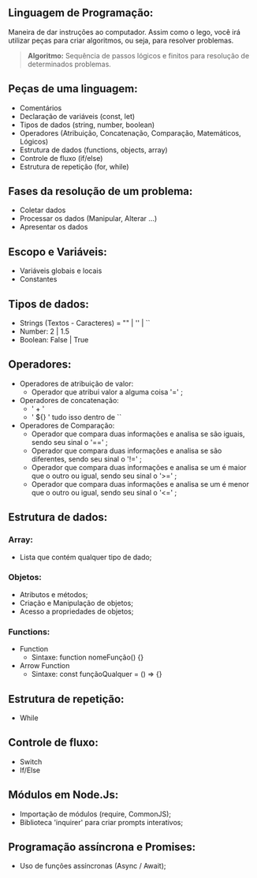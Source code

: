 ## Linguagem de Programação:

Maneira de dar instruções ao computador. Assim como o lego, você irá utilizar peças para criar algoritmos, ou seja, para resolver problemas.

> **Algoritmo:** Sequência de passos lógicos e finitos para resolução de determinados problemas.

## Peças de uma linguagem:

- Comentários
- Declaração de variáveis (const, let)
- Tipos de dados (string, number, boolean)
- Operadores (Atribuição, Concatenação, Comparação, Matemáticos, Lógicos)
- Estrutura de dados (functions, objects, array)
- Controle de fluxo (if/else)
- Estrutura de repetição (for, while)

## Fases da resolução de um problema:

- Coletar dados
- Processar os dados (Manipular, Alterar ...)
- Apresentar os dados

## Escopo e Variáveis:

- Variáveis globais e locais
- Constantes

## Tipos de dados:

- Strings (Textos - Caracteres) = "" | '' | ``
- Number: 2 | 1.5
- Boolean: False | True

## Operadores:

- Operadores de atribuição de valor:
    - Operador que atribui valor a alguma coisa '=' ;
- Operadores de concatenação:
    - ' + '
    - ' ${} ' tudo isso dentro de ``
- Operadores de Comparação:
    - Operador que compara duas informações e analisa se são iguais, sendo seu sinal o '==' ;
    - Operador que compara duas informações e analisa se são diferentes, sendo seu sinal o '!=' ;
    - Operador que compara duas informações e analisa se um é maior que o outro ou igual, sendo seu sinal o '>=' ;
    - Operador que compara duas informações e analisa se um é menor que o outro ou igual, sendo seu sinal o '<=' ;

## Estrutura de dados:

### Array:

- Lista que contém qualquer tipo de dado;

### Objetos: 

- Atributos e métodos;
- Criação e Manipulação de objetos;
- Acesso a propriedades de objetos;

### Functions:

- Function
    - Sintaxe: function nomeFunção() {} 
- Arrow Function
    - Sintaxe: const funçãoQualquer = () => {}

## Estrutura de repetição:

- While

## Controle de fluxo:

- Switch
- If/Else

## Módulos em Node.Js:

- Importação de módulos (require, CommonJS);
- Biblioteca 'inquirer' para criar prompts interativos;

## Programação assíncrona e Promises:

- Uso de funções assíncronas (Async / Await);